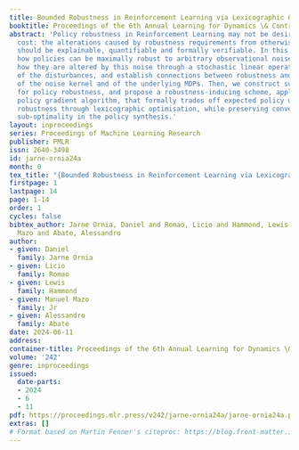 ```yaml
---
title: Bounded Robustness in Reinforcement Learning via Lexicographic Objectives
booktitle: Proceedings of the 6th Annual Learning for Dynamics \& Control Conference
abstract: 'Policy robustness in Reinforcement Learning may not be desirable at any
  cost: the alterations caused by robustness requirements from otherwise optimal policies
  should be explainable, quantifiable and formally verifiable. In this work we study
  how policies can be maximally robust to arbitrary observational noise by analysing
  how they are altered by this noise through a stochastic linear operator interpretation
  of the disturbances, and establish connections between robustness and properties
  of the noise kernel and of the underlying MDPs. Then, we construct sufficient conditions
  for policy robustness, and propose a robustness-inducing scheme, applicable to any
  policy gradient algorithm, that formally trades off expected policy utility for
  robustness through lexicographic optimisation, while preserving convergence and
  sub-optimality in the policy synthesis.'
layout: inproceedings
series: Proceedings of Machine Learning Research
publisher: PMLR
issn: 2640-3498
id: jarne-ornia24a
month: 0
tex_title: "{Bounded Robustness in Reinforcement Learning via Lexicographic Objectives}"
firstpage: 1
lastpage: 14
page: 1-14
order: 1
cycles: false
bibtex_author: Jarne Ornia, Daniel and Romao, Licio and Hammond, Lewis and Jr, Manuel
  Mazo and Abate, Alessandro
author:
- given: Daniel
  family: Jarne Ornia
- given: Licio
  family: Romao
- given: Lewis
  family: Hammond
- given: Manuel Mazo
  family: Jr
- given: Alessandro
  family: Abate
date: 2024-06-11
address:
container-title: Proceedings of the 6th Annual Learning for Dynamics \& Control Conference
volume: '242'
genre: inproceedings
issued:
  date-parts:
  - 2024
  - 6
  - 11
pdf: https://proceedings.mlr.press/v242/jarne-ornia24a/jarne-ornia24a.pdf
extras: []
# Format based on Martin Fenner's citeproc: https://blog.front-matter.io/posts/citeproc-yaml-for-bibliographies/
---
```

